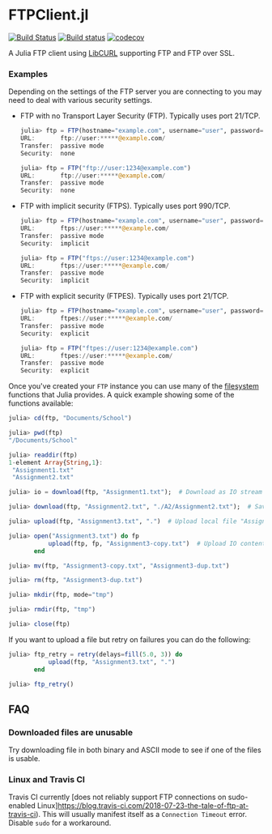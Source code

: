 FTPClient.jl
============

[![Build Status](https://travis-ci.org/invenia/FTPClient.jl.svg?branch=master)](https://travis-ci.org/invenia/FTPClient.jl)
[![Build status](https://ci.appveyor.com/api/projects/status/github/invenia/FTPClient.jl?svg=true)](https://ci.appveyor.com/project/invenia/ftpclient-jl/branch/master)
[![codecov](http://codecov.io/gh/invenia/FTPClient.jl/branch/master/graph/badge.svg)](http://codecov.io/gh/invenia/FTPClient.jl)

A Julia FTP client using [LibCURL](https://github.com/JuliaWeb/LibCURL.jl) supporting FTP and FTP over SSL.

### Examples

Depending on the settings of the FTP server you are connecting to you may need to deal with
various security settings.

- FTP with no Transport Layer Security (FTP). Typically uses port 21/TCP.

    ```julia
    julia> ftp = FTP(hostname="example.com", username="user", password="1234")
    URL:       ftp://user:*****@example.com/
    Transfer:  passive mode
    Security:  none

    julia> ftp = FTP("ftp://user:1234@example.com")
    URL:       ftp://user:*****@example.com/
    Transfer:  passive mode
    Security:  none
    ```

- FTP with implicit security (FTPS). Typically uses port 990/TCP.

    ```julia
    julia> ftp = FTP(hostname="example.com", username="user", password="1234", ssl=true, implicit=true)
    URL:       ftps://user:*****@example.com/
    Transfer:  passive mode
    Security:  implicit

    julia> ftp = FTP("ftps://user:1234@example.com")
    URL:       ftps://user:*****@example.com/
    Transfer:  passive mode
    Security:  implicit
    ```

- FTP with explicit security (FTPES). Typically uses port 21/TCP.

    ```julia
    julia> ftp = FTP(hostname="example.com", username="user", password="1234", ssl=true, implicit=false)
    URL:       ftpes://user:*****@example.com/
    Transfer:  passive mode
    Security:  explicit

    julia> ftp = FTP("ftpes://user:1234@example.com")
    URL:       ftpes://user:*****@example.com/
    Transfer:  passive mode
    Security:  explicit
    ```

Once you've created your `FTP` instance you can use many of the [filesystem](https://docs.julialang.org/en/v1/base/file/)
functions that Julia provides. A quick example showing some of the functions available:

```julia
julia> cd(ftp, "Documents/School")

julia> pwd(ftp)
"/Documents/School"

julia> readdir(ftp)
1-element Array{String,1}:
 "Assignment1.txt"
 "Assignment2.txt"

julia> io = download(ftp, "Assignment1.txt");  # Download as IO stream

julia> download(ftp, "Assignment2.txt", "./A2/Assignment2.txt");  # Save file to a specified path

julia> upload(ftp, "Assignment3.txt", ".")  # Upload local file "Assignment3.txt" to FTP server home directory

julia> open("Assignment3.txt") do fp
           upload(ftp, fp, "Assignment3-copy.txt")  # Upload IO content as file "Assignment3-copy.txt" on FTP server
       end

julia> mv(ftp, "Assignment3-copy.txt", "Assignment3-dup.txt")

julia> rm(ftp, "Assignment3-dup.txt")

julia> mkdir(ftp, mode="tmp")

julia> rmdir(ftp, "tmp")

julia> close(ftp)
```

If you want to upload a file but retry on failures you can do the following:

```julia
julia> ftp_retry = retry(delays=fill(5.0, 3)) do
           upload(ftp, "Assignment3.txt", ".")
       end

julia> ftp_retry()
```

## FAQ

### Downloaded files are unusable

Try downloading file in both binary and ASCII mode to see if one of the files is usable.

### Linux and Travis CI

Travis CI currently [does not reliably support FTP connections on sudo-enabled Linux]https://blog.travis-ci.com/2018-07-23-the-tale-of-ftp-at-travis-ci).
This will usually manifest itself as a `Connection Timeout` error. Disable `sudo` for a
workaround.
